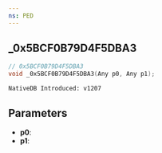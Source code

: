 ```yaml
---
ns: PED
---
```

## _0x5BCF0B79D4F5DBA3

```c
// 0x5BCF0B79D4F5DBA3
void _0x5BCF0B79D4F5DBA3(Any p0, Any p1);
```

```
NativeDB Introduced: v1207
```

## Parameters
* **p0**:
* **p1**:
